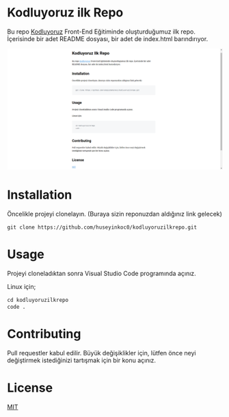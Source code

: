 # Kodluyoruz ilk Repo
Bu repo [Kodluyoruz](https://kodluyoruz.org) Front-End Eğitiminde oluşturduğumuz ilk repo. İçerisinde bir adet README dosyası, bir adet de index.html barındırıyor.

![Görsel](markdown.png)

# Installation

Öncelikle projeyi clonelayın. (Buraya sizin reponuzdan aldığınız link gelecek)

``` 
git clone https://github.com/huseyinkoc0/kodluyoruzilkrepo.git
```


# Usage 

Projeyi cloneladıktan sonra Visual Studio Code programında açınız.

Linux için;

```
cd kodluyoruzilkrepo
code .
```


# Contributing
Pull requestler kabul edilir. Büyük değişiklikler için, lütfen önce neyi değiştirmek istediğinizi tartışmak için bir konu açınız.


# License

[MIT](https://choosealicense.com/licenses/mit/)

 

